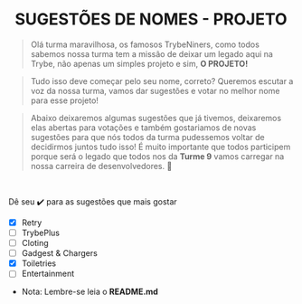 <div><h1 align="center"><strong>SUGESTÕES DE NOMES - PROJETO</strong></h1></div>


>Olá turma maravilhosa, os famosos TrybeNiners, como todos sabemos nossa turma tem a missão de deixar um legado aqui na Trybe, não apenas um simples projeto e sim, **O PROJETO!**

> Tudo isso deve começar pelo seu nome, correto? Queremos escutar a voz da nossa turma, vamos dar sugestões e votar no melhor nome para esse projeto! 

> Abaixo deixaremos algumas sugestões que já tivemos, deixaremos elas abertas para votações e também gostariamos de novas sugestões para que nós todos da turma pudessemos voltar de decidirmos juntos tudo isso! É muito importante que todos participem porque será o legado que todos nos da **Turme 9** vamos carregar na nossa carreira de desenvolvedores. 🚀

<br/>

Dê seu ✔️ para as sugestões que mais gostar
- [x] Retry
- [ ] TrybePlus
- [ ] Cloting
- [ ] Gadgest & Chargers
- [x] Toiletries
- [ ] Entertainment

 - Nota: Lembre-se leia o **README.md**
